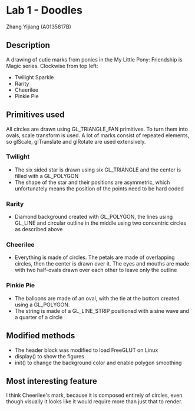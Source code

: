 # Lab 1 - Doodles

Zhang Yijiang (A0135817B) 

## Description 

A drawing of cutie marks from ponies in the My Little Pony: Friendship is Magic series. Clockwise from top left: 

- Twilight Sparkle 
- Rarity 
- Cheerilee
- Pinkie Pie 

## Primitives used 

All circles are drawn using GL_TRIANGLE_FAN primitives. To turn them into ovals, scale transform is used. A lot of marks consist of repeated elements, so glScale, glTranslate and glRotate are used extensively. 

### Twilight

- The six sided star is drawn using six GL_TRIANGLE and the center is filled with a GL_POLYGON 
- The shape of the star and their positions are asymmetric, which unfortunately means the position of the points need to be hard coded

### Rarity 

- Diamond background created with GL_POLYGON, the lines using GL_LINE and circular outline in the middle using two concentric circles as described above 


### Cheerilee 

- Everything is made of circles. The petals are made of overlapping circles, then the center is drawn over it. The eyes and mouths are made with two half-ovals drawn over each other to leave only the outline 

### Pinkie Pie

- The balloons are made of an oval, with the tie at the bottom created using a GL_POLYGON. 
- The string is made of a GL_LINE_STRIP positioned with a sine wave and a quarter of a circle 

## Modified methods 

- The header block was modified to load FreeGLUT on Linux
- display() to show the figures 
- init() to change the background color and enable polygon smoothing 

## Most interesting feature 

I think Cheerilee's mark, because it is composed entirely of circles, even though visually it looks like it would require more than just that to render.

